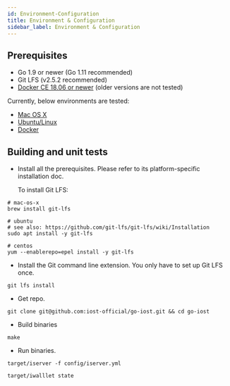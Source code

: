 ```yaml
---
id: Environment-Configuration
title: Environment & Configuration
sidebar_label: Environment & Configuration
---
```


## Prerequisites

* Go 1.9 or newer (Go 1.11 recommended)
* Git LFS (v2.5.2 recommended)
* [Docker CE 18.06 or newer](https://docs.docker.com/install/) (older versions are not tested)

Currently, below environments are tested:

* [Mac OS X](#mac-os-x)
* [Ubuntu/Linux](#ubuntu-linux)
* [Docker](#docker)

## Building and unit tests

- Install all the prerequisites.
   Please refer to its platform-specific installation doc.

   To install Git LFS:

```
# mac-os-x
brew install git-lfs

# ubuntu
# see also: https://github.com/git-lfs/git-lfs/wiki/Installation
sudo apt install -y git-lfs

# centos
yum --enablerepo=epel install -y git-lfs
```

- Install the Git command line extension. You only have to set up Git LFS once.

```
git lfs install
```

- Get repo.

```
git clone git@github.com:iost-official/go-iost.git && cd go-iost
```

- Build binaries

```
make
```

- Run binaries.

```
target/iserver -f config/iserver.yml

target/iwalllet state
```
